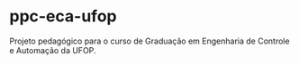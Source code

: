 # ppc-eca-ufop
Projeto pedagógico para o curso de Graduação em Engenharia de Controle e Automação da UFOP.
